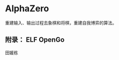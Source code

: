 

<!--
 * @version:
 * @Author:  StevenJokess（蔡舒起） https://github.com/StevenJokess
 * @Date: 2023-03-30 00:50:24
 * @LastEditors:  StevenJokess（蔡舒起） https://github.com/StevenJokess
 * @LastEditTime: 2023-03-30 02:08:49
 * @Description:
 * @Help me: 如有帮助，请赞助，失业3年了。![支付宝收款码](https://github.com/StevenJokess/d2rl/blob/master/img/%E6%94%B6.jpg)
 * @TODO::
 * @Reference:
-->
# AlphaZero

重建输入、输出过程去象棋和将棋，重建自我博弈的算法。

## 附录： ELF OpenGo

田媛栋

[1]: https://www.bilibili.com/video/BV147411i7tM/?spm_id_from=333.337.search-card.all.click
